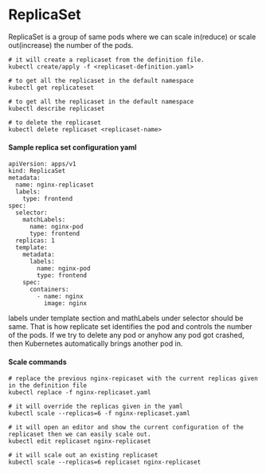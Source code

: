 # ReplicaSet

ReplicaSet is a group of same pods where we can scale in(reduce) or scale out(increase) the number of the pods.
```
# it will create a replicaset from the definition file.
kubectl create/apply -f <replicaset-definition.yaml>

# to get all the replicaset in the default namespace
kubectl get replicateset

# to get all the replicaset in the default namespace
kubectl describe replicaset

# to delete the replicaset
kubectl delete replicaset <replicaset-name>
```

#### Sample replica set configuration yaml
```
apiVersion: apps/v1
kind: ReplicaSet
metadata:
  name: nginx-replicaset
  labels:
    type: frontend
spec:
  selector:
    matchLabels:
      name: nginx-pod
      type: frontend
  replicas: 1
  template:
    metadata:
      labels:
        name: nginx-pod
        type: frontend
    spec:
      containers:
        - name: nginx
          image: nginx
```

labels under template section and mathLabels under selector should be same. That is how replicate set identifies the pod and controls the number of the pods. If we try to delete any pod or anyhow any pod got crashed, then Kubernetes automatically brings another pod in.

#### Scale commands
```
# replace the previous nginx-repicaset with the current replicas given in the definition file
kubectl replace -f nginx-replicaset.yaml

# it will override the replicas given in the yaml
kubectl scale --replicas=6 -f nginx-replicaset.yaml

# it will open an editor and show the current configuration of the replicaset then we can easily scale out.
kubectl edit replicaset nginx-replicaset

# it will scale out an existing replicaset
kubectl scale --replicas=6 replicaset nginx-replicaset
```
